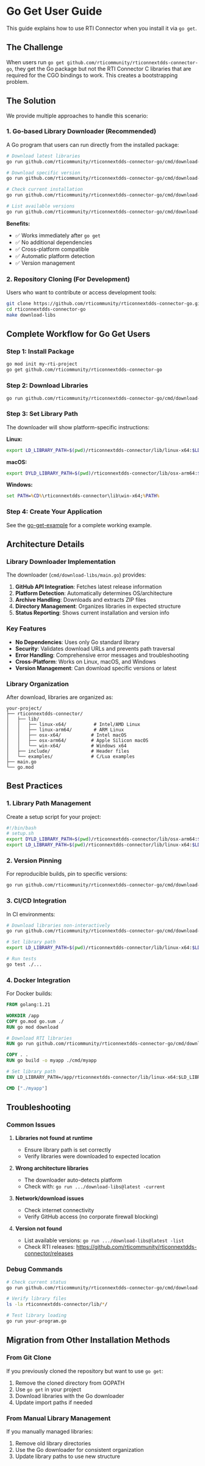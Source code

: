# Go Get User Guide

This guide explains how to use RTI Connector when you install it via `go get`.

## The Challenge

When users run `go get github.com/rticommunity/rticonnextdds-connector-go`, they get the Go package but not the RTI Connector C libraries that are required for the CGO bindings to work. This creates a bootstrapping problem.

## The Solution

We provide multiple approaches to handle this scenario:

### 1. Go-based Library Downloader (Recommended)

A Go program that users can run directly from the installed package:

```bash
# Download latest libraries
go run github.com/rticommunity/rticonnextdds-connector-go/cmd/download-libs@latest

# Download specific version
go run github.com/rticommunity/rticonnextdds-connector-go/cmd/download-libs@latest -version v1.3.1

# Check current installation
go run github.com/rticommunity/rticonnextdds-connector-go/cmd/download-libs@latest -current

# List available versions
go run github.com/rticommunity/rticonnextdds-connector-go/cmd/download-libs@latest -list
```

**Benefits:**
- ✅ Works immediately after `go get`
- ✅ No additional dependencies
- ✅ Cross-platform compatible
- ✅ Automatic platform detection
- ✅ Version management

### 2. Repository Cloning (For Development)

Users who want to contribute or access development tools:

```bash
git clone https://github.com/rticommunity/rticonnextdds-connector-go.git
cd rticonnextdds-connector-go
make download-libs
```

## Complete Workflow for Go Get Users

### Step 1: Install Package
```bash
go mod init my-rti-project
go get github.com/rticommunity/rticonnextdds-connector-go
```

### Step 2: Download Libraries
```bash
go run github.com/rticommunity/rticonnextdds-connector-go/cmd/download-libs@latest
```

### Step 3: Set Library Path
The downloader will show platform-specific instructions:

**Linux:**
```bash
export LD_LIBRARY_PATH=$(pwd)/rticonnextdds-connector/lib/linux-x64:$LD_LIBRARY_PATH
```

**macOS:**
```bash
export DYLD_LIBRARY_PATH=$(pwd)/rticonnextdds-connector/lib/osx-arm64:$DYLD_LIBRARY_PATH
```

**Windows:**
```cmd
set PATH=%CD%\rticonnextdds-connector\lib\win-x64;%PATH%
```

### Step 4: Create Your Application
See the [go-get-example](../examples/go-get-example/) for a complete working example.

## Architecture Details

### Library Downloader Implementation

The downloader (`cmd/download-libs/main.go`) provides:

1. **GitHub API Integration**: Fetches latest release information
2. **Platform Detection**: Automatically determines OS/architecture
3. **Archive Handling**: Downloads and extracts ZIP files
4. **Directory Management**: Organizes libraries in expected structure
5. **Status Reporting**: Shows current installation and version info

### Key Features

- **No Dependencies**: Uses only Go standard library
- **Security**: Validates download URLs and prevents path traversal
- **Error Handling**: Comprehensive error messages and troubleshooting
- **Cross-Platform**: Works on Linux, macOS, and Windows
- **Version Management**: Can download specific versions or latest

### Library Organization

After download, libraries are organized as:

```
your-project/
├── rticonnextdds-connector/
│   ├── lib/
│   │   ├── linux-x64/          # Intel/AMD Linux
│   │   ├── linux-arm64/        # ARM Linux
│   │   ├── osx-x64/           # Intel macOS
│   │   ├── osx-arm64/         # Apple Silicon macOS
│   │   └── win-x64/           # Windows x64
│   ├── include/               # Header files
│   └── examples/              # C/Lua examples
├── main.go
└── go.mod
```

## Best Practices

### 1. Library Path Management

Create a setup script for your project:

```bash
#!/bin/bash
# setup.sh
export DYLD_LIBRARY_PATH=$(pwd)/rticonnextdds-connector/lib/osx-arm64:$DYLD_LIBRARY_PATH  # macOS
export LD_LIBRARY_PATH=$(pwd)/rticonnextdds-connector/lib/linux-x64:$LD_LIBRARY_PATH    # Linux
```

### 2. Version Pinning

For reproducible builds, pin to specific versions:

```bash
go run github.com/rticommunity/rticonnextdds-connector-go/cmd/download-libs@latest -version v1.3.1
```

### 3. CI/CD Integration

In CI environments:

```bash
# Download libraries non-interactively
go run github.com/rticommunity/rticonnextdds-connector-go/cmd/download-libs@latest -force

# Set library path
export LD_LIBRARY_PATH=$(pwd)/rticonnextdds-connector/lib/linux-x64:$LD_LIBRARY_PATH

# Run tests
go test ./...
```

### 4. Docker Integration

For Docker builds:

```dockerfile
FROM golang:1.21

WORKDIR /app
COPY go.mod go.sum ./
RUN go mod download

# Download RTI libraries
RUN go run github.com/rticommunity/rticonnextdds-connector-go/cmd/download-libs@latest

COPY . .
RUN go build -o myapp ./cmd/myapp

# Set library path
ENV LD_LIBRARY_PATH=/app/rticonnextdds-connector/lib/linux-x64:$LD_LIBRARY_PATH

CMD ["./myapp"]
```

## Troubleshooting

### Common Issues

1. **Libraries not found at runtime**
   - Ensure library path is set correctly
   - Verify libraries were downloaded to expected location

2. **Wrong architecture libraries**
   - The downloader auto-detects platform
   - Check with: `go run .../download-libs@latest -current`

3. **Network/download issues**
   - Check internet connectivity
   - Verify GitHub access (no corporate firewall blocking)

4. **Version not found**
   - List available versions: `go run .../download-libs@latest -list`
   - Check RTI releases: https://github.com/rticommunity/rticonnextdds-connector/releases

### Debug Commands

```bash
# Check current status
go run github.com/rticommunity/rticonnextdds-connector-go/cmd/download-libs@latest -current

# Verify library files
ls -la rticonnextdds-connector/lib/*/

# Test library loading
go run your-program.go
```

## Migration from Other Installation Methods

### From Git Clone

If you previously cloned the repository but want to use `go get`:

1. Remove the cloned directory from GOPATH
2. Use `go get` in your project
3. Download libraries with the Go downloader
4. Update import paths if needed

### From Manual Library Management

If you manually managed libraries:

1. Remove old library directories
2. Use the Go downloader for consistent organization
3. Update library paths to use new structure

